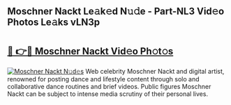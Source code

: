 ## Moschner Nackt Le𝚊k𝚎d N𝚞𝚍e - Part-NL3 Vid𝚎o Photos Le𝚊ks vLN3p

# <h2><a href="http://fb50tid.evod.top/?m=Moschner+Nackt">🔗 👉🔴 Moschner Nackt Vid𝚎o Ph𝚘t𝚘s</a></h2>

[![Moschner Nackt N𝚞d𝚎s](https://i.imgur.com/8V9OHl7.gif)](http://fb50tid.evod.top/?m=Moschner+Nackt)
Web celebrity Moschner Nackt and digital artist, renowned for posting dance and lifestyle content through solo and collaborative dance routines and brief videos. Public figures Moschner Nackt can be subject to intense media scrutiny of their personal lives. 
